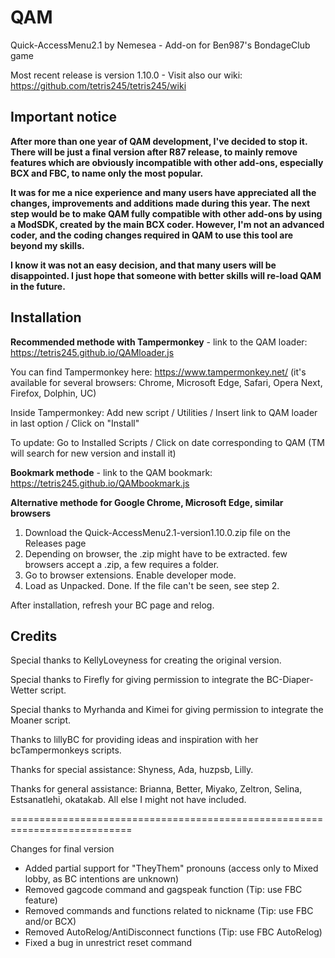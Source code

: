 # QAM

Quick-AccessMenu2.1 by Nemesea - Add-on for Ben987's BondageClub game 

Most recent release is version 1.10.0 - Visit also our wiki: https://github.com/tetris245/tetris245/wiki

## Important notice

**After more than one year of QAM development, I've decided to stop it. There will be just a final version after R87 release, to mainly remove features which are obviously incompatible with other add-ons, especially BCX and FBC, to name only the most popular.**

**It was for me a nice experience and many users have appreciated all the changes, improvements and additions made during this year. The next step would be to make QAM fully compatible with other add-ons by using a ModSDK, created by the main BCX coder. However, I'm not an advanced coder, and the coding changes required in QAM to use this tool are beyond my skills.**

**I know it was not an easy decision, and that many users will be disappointed. I just hope that someone with better skills will re-load QAM in the future.** 
 
## Installation 

**Recommended methode with Tampermonkey** - link to the QAM loader: https://tetris245.github.io/QAMloader.js

You can find Tampermonkey here: https://www.tampermonkey.net/ (it's available for several browsers: Chrome, Microsoft Edge, Safari, Opera Next, Firefox, Dolphin, UC)

Inside Tampermonkey: Add new script / Utilities / Insert link to QAM loader in last option / Click on "Install"

To update: Go to Installed Scripts / Click on date corresponding to QAM (TM will search for new version and install it)

**Bookmark methode** - link to the QAM bookmark: https://tetris245.github.io/QAMbookmark.js

**Alternative methode for Google Chrome, Microsoft Edge, similar browsers**
1. Download the Quick-AccessMenu2.1-version1.10.0.zip file on the Releases page
2. Depending on browser, the .zip might have to be extracted. few browsers accept a .zip, a few requires a folder.
3. Go to browser extensions. Enable developer mode.
4. Load as Unpacked. Done. If the file can't be seen, see step 2.

After installation, refresh your BC page and relog.

## Credits

Special thanks to KellyLoveyness for creating the original version.

Special thanks to Firefly for giving permission to integrate the BC-Diaper-Wetter script.

Special thanks to Myrhanda and Kimei for giving permission to integrate the Moaner script.

Thanks to lillyBC for providing ideas and inspiration with her bcTampermonkeys scripts.

Thanks for special assistance:
Shyness, Ada, huzpsb, Lilly.

Thanks for general assistance:
Brianna, Better, Miyako, Zeltron, Selina, Estsanatlehi, okatakab.
All else I might not have included.

===========================================================================

Changes for final version 

- Added partial support for "TheyThem" pronouns (access only to Mixed lobby, as BC intentions are unknown)
- Removed gagcode command and gagspeak function (Tip: use FBC feature)
- Removed commands and functions related to nickname (Tip: use FBC and/or BCX)
- Removed AutoRelog/AntiDisconnect functions (Tip: use FBC AutoRelog)
- Fixed a bug in unrestrict reset command







